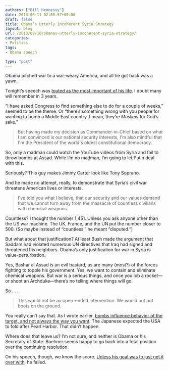 ```yaml
---
authors: ["Bill Hennessy"]
date: 2013-09-11 02:05:57+00:00
draft: false
title: Obama’s Utterly Incoherent Syria Strategy
layout: blog
url: /2013/09/10/obamas-utterly-incoherent-syria-strategy/
categories:
- Politics
tags:
- Obama speech

type: "post"
---
```


Obama pitched war to a war-weary America, and all he got back was a yawn.

Tonight’s speech was [touted as the most important of his life](https://www.businessinsider.com/obama-syria-speech-putin-assad-chemical-weapons-russia-2013-9). I doubt many will remember in 3 years. 

“I have asked Congress to find something else to do for a couple of weeks,” seemed to be the theme. Or “there’s something wrong with you people for wanting to bomb a Middle East country. I mean, they’re _Muslims_ for God’s sake.”

> But having made my decision as Commander-in-Chief based on what I am convinced is our national security interests, I'm also mindful that I'm the President of the world's oldest constitutional democracy.
> 
> 

So, only a madman could watch the YouTube videos from Syria and fail to throw bombs at Assad. While I’m no madman, I’m going to let Putin deal with this. 

Seriously? This guy makes Jimmy Carter look like Tony Soprano. 

And he made no attempt, really, to demonstrate that Syria’s civil war threatens American lives or interests. 

> I've told you what I believe, that our security and our values demand that we cannot turn away from the massacre of countless civilians with chemical weapons.
> 
> 

Countless? I thought the number 1,451. Unless you ask anyone other than the US war machine. The UK, France, and the UN put the number closer to 500. (So maybe instead of “countless,” he meant “disputed.”)

But what about that justification? At least Bush made the argument that Saddam had violated numerous UN directives that Iraq had signed and threatened his neighbors. Obama’s only justification for war in Syria is value-perturbation.

Yes, Bashar al Assad is an evil bastard, as are many (most?) of the forces fighting to topple his government. Yes, we want to contain and eliminate chemical weapons. But war is a serious things, and once you lob a rocket—or shoot an Archduke—there’s no telling where things will go.

So . . .

> This would not be an open-ended intervention. We would not put boots on the ground.
> 
> 

You really can’t say that. As I wrote earlier, [bombs influence behavior of the target, and not always the way you want](https://hennessysview.com/2013/09/06/i-had-a-nightmare/). The Japanese expected the USA to fold after Pearl Harbor. That didn’t happen. 

Where does that leave us? I’m not sure, and neither is Obama or his Secretary of State. Boehner seems happy to go back into a fetal position over the continuing resolution. 

On his speech, though, we know the score. [Unless his goal was to just get it over with](https://blogs.wsj.com/peggynoonan/2013/09/10/making-sense-of-syria/), he failed. 
